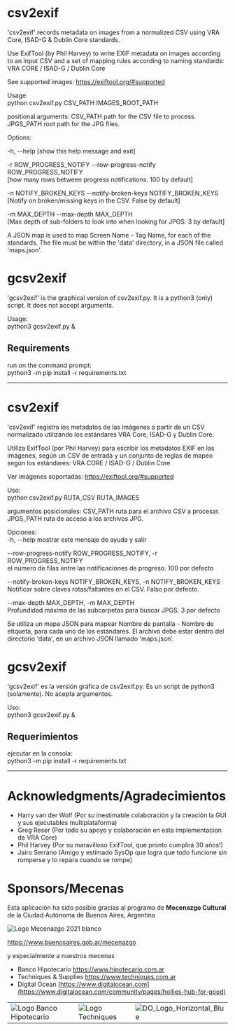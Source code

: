 # csv2exif

'csv2exif' records metadata on images from a normalized CSV using VRA Core, ISAD-G & Dublin Core standards.

Use ExifTool (by Phil Harvey) to write EXIF metadata on images according to an 
input CSV and a set of mapping rules according to naming standards: VRA CORE / ISAD-G / Dublin Core

See supported images: https://exiftool.org/#supported

Usage:  
    python csv2exif.py CSV_PATH IMAGES_ROOT_PATH

positional arguments:
CSV_PATH path for the CSV file to process.
JPGS_PATH root path for the JPG files.

Options:  

-h, --help  [show this help message and exit]  
  
-r ROW_PROGRESS_NOTIFY  --row-progress-notify ROW_PROGRESS_NOTIFY  
[how many rows between progress notifications. 100 by default]  
  
-n NOTIFY_BROKEN_KEYS   --notify-broken-keys NOTIFY_BROKEN_KEYS  
[Notify on broken/missing keys in the CSV. False by default]  
  
-m MAX_DEPTH    --max-depth MAX_DEPTH  
[Max depth of sub-folders to look into when looking for JPGS. 3 by default]  
  
A JSON map is used to map Screen Name - Tag Name, for each of the standards. The file must be within the 'data' directory, in a JSON file called 'maps.json'. 

# gcsv2exif

'gcsv2exif' is the graphical version of csv2exif.py. It is a python3 (only) script. It does not accept arguments.  

Usage:  
    python3 gcsv2exif.py &

## Requirements
run on the command prompt:  
    python3 -m pip install -r requirements.txt

---


# csv2exif

'csv2exif' registra los metadatos de las imágenes a partir de un CSV normalizado utilizando los estándares VRA Core, ISAD-G y Dublin Core.

Utiliza ExifTool (por Phil Harvey) para escribir los metadatos EXIF en las imágenes, según un CSV de entrada y un conjunto de reglas de mapeo según los estándares: VRA CORE / ISAD-G / Dublin Core

Ver imágenes soportadas: https://exiftool.org/#supported

Uso:  
    python csv2exif.py RUTA_CSV RUTA_IMAGES

argumentos posicionales:
CSV_PATH ruta para el archivo CSV a procesar.
JPGS_PATH ruta de acceso a los archivos JPG.

Opciones:  
-h, --help mostrar este mensaje de ayuda y salir  
  
--row-progress-notify ROW_PROGRESS_NOTIFY, -r ROW_PROGRESS_NOTIFY  
el número de filas entre las notificaciones de progreso. 100 por defecto  
  
--notify-broken-keys NOTIFY_BROKEN_KEYS, -n NOTIFY_BROKEN_KEYS  
Notificar sobre claves rotas/faltantes en el CSV. Falso por defecto.  
  
--max-depth MAX_DEPTH, -m MAX_DEPTH  
Profundidad máxima de las subcarpetas para buscar JPGS. 3 por defecto  
  
Se utiliza un mapa JSON para mapear Nombre de pantalla - Nombre de etiqueta, para cada uno de los estándares. El archivo debe estar dentro del directorio 'data', en un archivo JSON llamado 'maps.json'. 

# gcsv2exif

'gcsv2exif' es la versión gráfica de csv2exif.py. Es un script de python3 (solamente). No acepta argumentos.  

Uso:  
    python3 gcsv2exif.py &

## Requerimientos
ejecutar en la consola:  
    python3 -m pip install -r requirements.txt


---
# Acknowledgments/Agradecimientos
* Harry van der Wolf (Por su inestimable colaboración y la creación la GUI y sus ejecutables multiplataforma)
* Greg Reser (Por todo su apoyo y colaboración en esta implementacion de VRA Core)
* Phil Harvey (Por su maravilloso ExifTool, que pronto cumplirá 30 años!)
* Jairo Serrano (Amigo y estimado SysOp que logra que todo funcione sin romperse y lo repara cuando se rompe)

# Sponsors/Mecenas
Esta aplicación ha sido posible gracias al programa de **Mecenazgo Cultural** de la Ciudad Autónoma de Buenos Aires, Argentina

![Logo Mecenazgo 2021 blanco](https://user-images.githubusercontent.com/693328/175651622-df6f7d4d-ba78-4862-88f1-3b161c48d428.png)

https://www.buenosaires.gob.ar/mecenazgo

y especialmente a nuestros mecenas

* Banco Hipotecario https://www.hipotecario.com.ar
* Techniques & Supplies https://www.techniques.com.ar
* Digital Ocean [https://www.digitalocean.com](https://www.digitalocean.com/community/pages/hollies-hub-for-good)

|                                                                                                                                |                                                                                                                         |                                                                                                                                 |
| ------------------------------------------------------------------------------------------------------------------------------ | ----------------------------------------------------------------------------------------------------------------------- | ------------------------------------------------------------------------------------------------------------------------------- |
| ![Logo Banco Hipotecario](https://user-images.githubusercontent.com/693328/175657136-2524d56b-a0a8-493d-b96c-d84c7c5ef468.jpg) | ![Logo Techniques](https://user-images.githubusercontent.com/693328/175666054-1ca8f020-2c31-448e-8e9d-b6f2e26811e6.jpg) | ![DO_Logo_Horizontal_Blue](https://user-images.githubusercontent.com/693328/176058383-2fa26c85-a67b-4065-8707-451a0e4daa45.png) |

